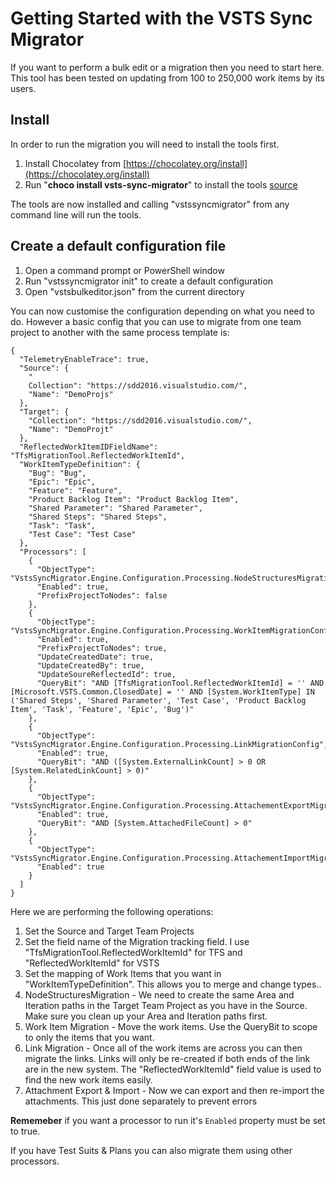 # Getting Started with the VSTS Sync Migrator

If you want to perform a bulk edit or a migration then you need to start here. This tool has been tested on updating from 100 to 250,000 work items by its users.

## Install

In order to run the migration you will need to install the tools first.

1. Install Chocolatey from [https://chocolatey.org/install](https://chocolatey.org/install)
1. Run "**choco install vsts-sync-migrator**" to install the tools [source](https://chocolatey.org/packages/vsts-sync-migrator)

The tools are now installed and calling "vstssyncmigrator" from any command line will run the tools.

## Create a default configuration file

1. Open a command prompt or PowerShell window
2. Run "vstssyncmigrator init" to create a default configuration
3. Open "vstsbulkeditor.json" from the current directory

You can now customise the configuration depending on what you need to do. However a basic config that you can use to migrate from one team project to another with the same process template is:

```
{
  "TelemetryEnableTrace": true,
  "Source": {
    "
    Collection": "https://sdd2016.visualstudio.com/",
    "Name": "DemoProjs"
  },
  "Target": {
    "Collection": "https://sdd2016.visualstudio.com/",
    "Name": "DemoProjt"
  },
  "ReflectedWorkItemIDFieldName": "TfsMigrationTool.ReflectedWorkItemId",
  "WorkItemTypeDefinition": {
    "Bug": "Bug",
    "Epic": "Epic",
    "Feature": "Feature",
    "Product Backlog Item": "Product Backlog Item",
    "Shared Parameter": "Shared Parameter",
    "Shared Steps": "Shared Steps",
    "Task": "Task",
    "Test Case": "Test Case"
  },
  "Processors": [
    {
      "ObjectType": "VstsSyncMigrator.Engine.Configuration.Processing.NodeStructuresMigrationConfig",
      "Enabled": true,
      "PrefixProjectToNodes": false
    },
    {
      "ObjectType": "VstsSyncMigrator.Engine.Configuration.Processing.WorkItemMigrationConfig",
      "Enabled": true,
      "PrefixProjectToNodes": true,
      "UpdateCreatedDate": true,
      "UpdateCreatedBy": true,
      "UpdateSoureReflectedId": true,
      "QueryBit": "AND [TfsMigrationTool.ReflectedWorkItemId] = '' AND  [Microsoft.VSTS.Common.ClosedDate] = '' AND [System.WorkItemType] IN ('Shared Steps', 'Shared Parameter', 'Test Case', 'Product Backlog Item', 'Task', 'Feature', 'Epic', 'Bug')"
    },
    {
      "ObjectType": "VstsSyncMigrator.Engine.Configuration.Processing.LinkMigrationConfig",
      "Enabled": true,
      "QueryBit": "AND ([System.ExternalLinkCount] > 0 OR [System.RelatedLinkCount] > 0)"
    },
    {
      "ObjectType": "VstsSyncMigrator.Engine.Configuration.Processing.AttachementExportMigrationConfig",
      "Enabled": true,
      "QueryBit": "AND [System.AttachedFileCount] > 0"
    },
    {
      "ObjectType": "VstsSyncMigrator.Engine.Configuration.Processing.AttachementImportMigrationConfig",
      "Enabled": true
    }
  ]
}
```

Here we are performing the following operations:

1. Set the Source and Target Team Projects
1. Set the field name of the Migration tracking field. I use "TfsMigrationTool.ReflectedWorkItemId" for TFS and "ReflectedWorkItemId" for VSTS
1. Set the mapping of Work Items that you want in "WorkItemTypeDefinition". This allows you to merge and change types..
1. NodeStructuresMigration - We need to create the same Area and Iteration paths in the Target Team Project as you have in the Source. Make sure you clean up your Area and Iteration paths first.
1. Work Item Migration - Move the work items. Use the QueryBit to scope to only the items that you want.
1. Link Migration - Once all of the work items are across you can then migrate the links. Links will only be re-created if both ends of the link are in the new system. The "ReflectedWorkItemId" field value is used to find the new work items easily.
1. Attachment Export & Import - Now we can export and then re-import the attachments. This just done separately to prevent errors

**Rememeber** if you want a processor to run it's `Enabled` property must be set to true. 

If you have Test Suits & Plans you can also migrate them using other processors.




